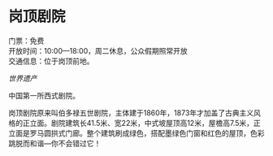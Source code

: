 # 岗顶剧院  

门票：免费  
开放时间：10:00—18:00，周二休息，公众假期照常开放  
交通信息：位于岗顶前地。  

*世界遗产*  

中国第一所西式剧院。  

岗顶剧院原来叫伯多禄五世剧院，主体建于1860年，1873年才加盖了古典主义风格的正立面。剧院建筑长41.5米、宽22米，中式坡屋顶高12米，屋檐高7.5米，正立面是罗马圆拱式门廊。整个建筑刷成绿色，搭配墨绿色门窗和红色的屋顶，色彩跳脱而和谐—你不会错过它！  
